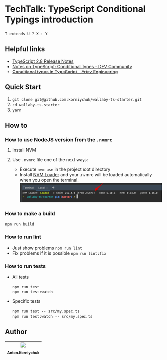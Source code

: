 # TechTalk: TypeScript Conditional Typings introduction

`T extends U ? X : Y`

## Helpful links

* [TypeScript 2.8 Release Notes](https://www.typescriptlang.org/docs/handbook/release-notes/typescript-2-8.html) 
* [Notes on TypeScript: Conditional Types - DEV Community](https://dev.to/busypeoples/notes-on-typescript-conditional-types-4bh)
* [Conditional types in TypeScript - Artsy Engineering](https://artsy.github.io/blog/2018/11/21/conditional-types-in-typescript/)


## Quick Start

1. `git clone git@github.com:korniychuk/wallaby-ts-starter.git`
2. `cd wallaby-ts-starter`
3. `yarn`

## How to

### How to use NodeJS version from the `.nvmrc`

1. Install NVM
2. Use `.nvmrc` file one of the next ways:

    * Execute `nvm use` in the project root directory
    * Install [NVM Loader](https://github.com/korniychuk/ankor-shell) and your .nvmrc will be loaded automatically when you open the terminal.
      ![NVM Loader demo](./resources/readme.nvm-loader.png)

### How to make a build

`npm run build`

### How to run lint

* Just show problems `npm run lint`
* Fix problems if it is possible `npm run lint:fix`

### How to run tests

* All tests

  `npm run test`  
  `npm run test:watch`
* Specific tests

  `npm run test -- src/my.spec.ts`  
  `npm run test:watch -- src/my.spec.ts`

## Author

| [<img src="https://www.korniychuk.pro/avatar.jpg" width="100px;"/><br /><sub>Anton Korniychuk</sub>](https://korniychuk.pro) |
| :---: |
